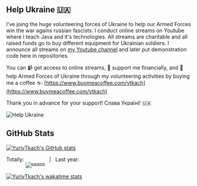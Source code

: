## Help Ukraine :ukraine:

I've joing the huge volunteering forces of Ukraine to help our Armed Forces win the war agains russian fascists. I conduct online streams on Youtube where I teach Java and it's technologies. All streams are charitable and all raised funds go to buy different equipment for Ukrainian soldiers. I announce all streams on [my Youtube channel](https://www.youtube.com/channel/UCdXqgQdGW5go6nkkBbUVSMA) and later put demonstration code here in repositories.

You can 📹 get access to online streams, 🤝 support me financially, and 💪 help Armed Forces of Ukraine through my volunteering activities by buying me a coffee ☕: [https://www.buymeacoffee.com/ytkach](https://www.buymeacoffee.com/ytkach)

Thank you in advance for your support! Слава Україні! :ukraine:

![Help Ukraine](https://images.squarespace-cdn.com/content/v1/55c36c6fe4b0e4120b157100/1652212807740-GBCS4RW5Z84GJHVL0W9R/drone-fundraiser.jpg?format=300w)

## GitHub Stats

[![YuriyTkach's GitHub stats](https://github-readme-stats.vercel.app/api?username=yuriytkach&theme=github_light&include_all_commits=true&count_private=true&hide=issues,contribs&show_icons=true)](https://github.com/anuraghazra/github-readme-stats)

Totally: <sub><sub><sub>[![wakatime](https://wakatime.com/badge/user/c9481947-6b81-4eda-99eb-170787cad4dd.svg)](https://wakatime.com/@c9481947-6b81-4eda-99eb-170787cad4dd)</sub></sub></sub> &nbsp; | &nbsp; Last year:

[![YuriyTkach's wakatime stats](https://github-readme-stats.vercel.app/api/wakatime?username=@c9481947-6b81-4eda-99eb-170787cad4dd&layout=compact&langs_count=16&theme=github_light&hide_title=true)](https://wakatime.com/@c9481947-6b81-4eda-99eb-170787cad4dd)
